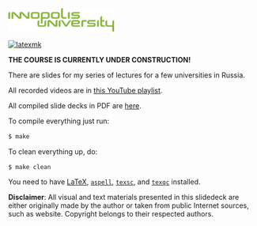 <img src="innopolis-logo.svg" height="48px"/>

[![latexmk](https://github.com/yegor256/ppa/actions/workflows/latexmk.yml/badge.svg?branch=master)](https://github.com/yegor256/ppa/actions/workflows/latexmk.yml)

**THE COURSE IS CURRENTLY UNDER CONSTRUCTION!**

There are slides for my series of lectures for a few universities in Russia.

All recorded videos are in [this YouTube playlist](https://www.youtube.com/playlist?list=PLaIsQH4uc08wdXIC4utfgMxV_iswE9_Md).

All compiled slide decks in PDF are [here](https://yegor256.github.io/ppa/).

To compile everything just run:

```bash
$ make
```

To clean everything up, do:

```
$ make clean
```

You need to have
[LaTeX](https://en.wikipedia.org/wiki/LaTeX),
[`aspell`](http://aspell.net/),
[`texsc`](https://rubygems.org/gems/texsc),
and
[`texqc`](https://rubygems.org/gems/texqc)
installed.

**Disclaimer**: All visual and text materials presented in
this slidedeck are either originally made by the author or taken from public
Internet sources, such as website. Copyright belongs to their respected
authors.